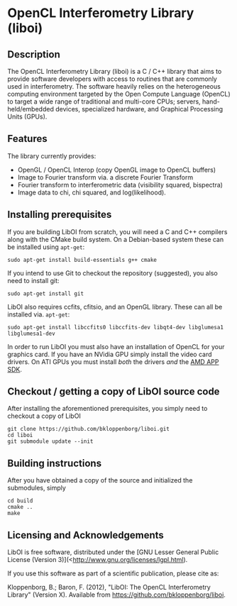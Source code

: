 # OpenCL Interferometry Library (liboi)

## Description

The OpenCL Interferometry Library (liboi) is a C / C++ library that aims to 
provide software developers with access to routines that are commonly used 
in interferometry.  The software heavily relies on the heterogeneous computing environment targeted by the Open Compute Language (OpenCL) to target a wide range of traditional and multi-core CPUs; servers, hand-held/embedded devices, specialized hardware, and Graphical Processing Units (GPUs).

## Features

The library currently provides:
* OpenGL / OpenCL Interop (copy OpenGL image to OpenCL buffers)
* Image to Fourier transform via. a discrete Fourier Transform
* Fourier transform to interferometric data (visibility squared, bispectra)
* Image data to chi, chi squared, and log(likelihood).

## Installing prerequisites

If you are building LibOI from scratch, you will need a C and C++ compilers
along with the CMake build system. On a Debian-based system these can be 
installed using `apt-get`:

    sudo apt-get install build-essentials g++ cmake

If you intend to use Git to checkout the repository (suggested), you also need to 
install git:

    sudo apt-get install git

LibOI also requires ccfits, cfitsio, and an OpenGL library. These can all be 
installed via. `apt-get`:

    sudo apt-get install libccfits0 libccfits-dev libqt4-dev libglumesa1 libglumesa1-dev

In order to run LibOI you must also have an installation of OpenCL for your graphics
card. If you have an NVidia GPU simply install the video card drivers. On ATI GPUs
you must install *both* the drivers *and* the [AMD APP SDK](http://developer.amd.com/tools/heterogeneous-computing/amd-accelerated-parallel-processing-app-sdk/).

## Checkout / getting a copy of LibOI source code

After installing the aforementioned prerequisites, you simply need to checkout
a copy of LibOI

    git clone https://github.com/bkloppenborg/liboi.git
    cd liboi
    git submodule update --init

## Building instructions

After you have obtained a copy of the source and initialized the submodules, simply

    cd build
    cmake ..
    make

## Licensing and Acknowledgements

LibOI is free software, distributed under the [GNU Lesser General Public License (Version 3)](<http://www.gnu.org/licenses/lgpl.html). 

If you use this software as part of a scientific publication, please cite as:

Kloppenborg, B.; Baron, F. (2012), "LibOI: The OpenCL Interferometry Library"
(Version X). Available from  <https://github.com/bkloppenborg/liboi>.

